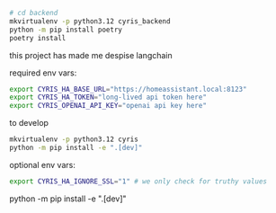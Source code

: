 ```bash
# cd backend
mkvirtualenv -p python3.12 cyris_backend
python -m pip install poetry
poetry install
```

this project has made me despise langchain

required env vars:

```bash
export CYRIS_HA_BASE_URL="https://homeassistant.local:8123"
export CYRIS_HA_TOKEN="long-lived api token here"
export CYRIS_OPENAI_API_KEY="openai api key here"
```

to develop

```bash
mkvirtualenv -p python3.12 cyris
python -m pip install -e ".[dev]"
```

optional env vars:

```bash
export CYRIS_HA_IGNORE_SSL="1" # we only check for truthy values
```

<!-- install my project in editable mode w dev dependencies, so changes are live -->

python -m pip install -e ".[dev]"

<!-- to do: force use of vscode and ruff formatter -->
<!-- to do: gpg key or whatever to verify on GitHub -->
